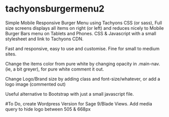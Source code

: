 # tachyonsburgermenu2
Simple Mobile Responsive Burger Menu using Tachyons CSS (or sass), Full size screens displays all items on right (or left) and reduces nicely to Mobile Burger Bars menu on Tablets and Phones. CSS & Javascript with a small stylesheet and link to Tachyons CDN.

Fast and responsive, easy to use and customise. Fine for small to medium sites.

Change the items color from pure white by changing opacity in .main-nav. (ie, a bit greyer), for pure white comment it out.

Change Logo/Brand size by adding class and font-size/whatever, or add a logo image (commented out)

Useful alternative to Bootstrap with just a small javascript file.

#To Do, create Wordpress Version for Sage 9/Blade Views. Add media query to hide logo between 505 & 668px


